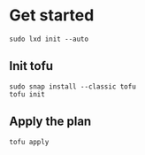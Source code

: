 # Get started

```
sudo lxd init --auto
```

## Init tofu

```
sudo snap install --classic tofu
tofu init
```

## Apply the plan

```
tofu apply
```

